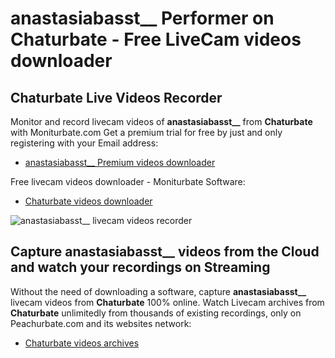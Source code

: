 # anastasiabasst__ Performer on Chaturbate - Free LiveCam videos downloader

## Chaturbate Live Videos Recorder

Monitor and record livecam videos of **anastasiabasst__** from **Chaturbate** with Moniturbate.com
Get a premium trial for free by just and only registering with your Email address:
* [anastasiabasst__ Premium videos downloader](https://moniturbate.com/request-demo-licence-key.html)

Free livecam videos downloader - Moniturbate Software:
* [Chaturbate videos downloader](https://moniturbate.com/moniturbate-download-software.html)

![anastasiabasst__ livecam videos recorder](https://peachurnet.com/templates/moniturbate-software.png)


## Capture anastasiabasst__ videos from the Cloud and watch your recordings on Streaming

Without the need of downloading a software, capture **anastasiabasst__** livecam videos from **Chaturbate** 100% online.
Watch Livecam archives from **Chaturbate** unlimitedly from thousands of existing recordings, only on Peachurbate.com and its websites network:
* [Chaturbate videos archives](https://peachurnet.com/)